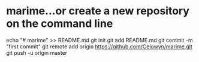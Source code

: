 # marime…or create a new repository on the command line

echo "# marime" >> README.md
git init
git add README.md
git commit -m "first commit"
git remote add origin https://github.com/Celowyn/marime.git
git push -u origin master
